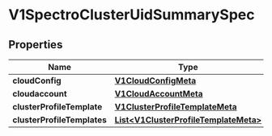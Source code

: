 # V1SpectroClusterUidSummarySpec

## Properties
Name | Type | Description | Notes
------------ | ------------- | ------------- | -------------
**cloudConfig** | [**V1CloudConfigMeta**](V1CloudConfigMeta.md) |  |  [optional]
**cloudaccount** | [**V1CloudAccountMeta**](V1CloudAccountMeta.md) |  |  [optional]
**clusterProfileTemplate** | [**V1ClusterProfileTemplateMeta**](V1ClusterProfileTemplateMeta.md) |  |  [optional]
**clusterProfileTemplates** | [**List&lt;V1ClusterProfileTemplateMeta&gt;**](V1ClusterProfileTemplateMeta.md) |  |  [optional]
